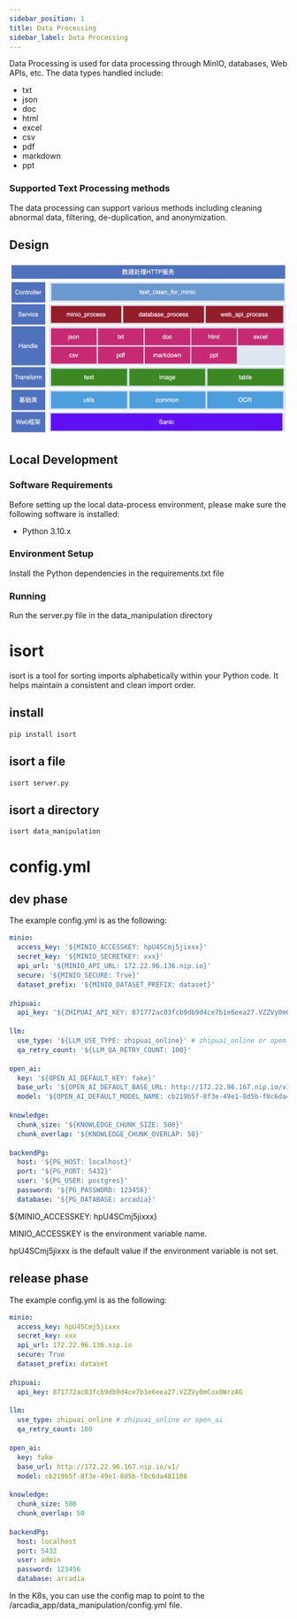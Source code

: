 ```yaml
---
sidebar_position: 1
title: Data Processing
sidebar_label: Data Processing
---
```


Data Processing is used for data processing through MinIO, databases, Web APIs, etc. The data types handled include:
- txt
- json
- doc
- html
- excel
- csv
- pdf
- markdown
- ppt

### Supported Text Processing methods

The data processing can support various methods including cleaning abnormal data, filtering, de-duplication, and anonymization.

## Design

![Design](../../static/img/data_process.drawio.png)

## Local Development
### Software Requirements

Before setting up the local data-process environment, please make sure the following software is installed:

- Python 3.10.x

### Environment Setup

Install the Python dependencies in the requirements.txt file

### Running

Run the server.py file in the data_manipulation directory

# isort
isort is a tool for sorting imports alphabetically within your Python code. It helps maintain a consistent and clean import order.

## install
```shell
pip install isort
```

## isort a file
```shell
isort server.py
```

## isort a directory
```shell
isort data_manipulation
```


# config.yml
## dev phase
The example config.yml is as the following:
```yaml
minio:
  access_key: '${MINIO_ACCESSKEY: hpU4SCmj5jixxx}'
  secret_key: '${MINIO_SECRETKEY: xxx}'
  api_url: '${MINIO_API_URL: 172.22.96.136.nip.io}'
  secure: '${MINIO_SECURE: True}'
  dataset_prefix: '${MINIO_DATASET_PREFIX: dataset}'

zhipuai:
  api_key: '${ZHIPUAI_API_KEY: 871772ac03fcb9db9d4ce7b1e6eea27.VZZVy0mCox0WrzAG}'

llm:
  use_type: '${LLM_USE_TYPE: zhipuai_online}' # zhipuai_online or open_ai
  qa_retry_count: '${LLM_QA_RETRY_COUNT: 100}'

open_ai:
  key: '${OPEN_AI_DEFAULT_KEY: fake}'
  base_url: '${OPEN_AI_DEFAULT_BASE_URL: http://172.22.96.167.nip.io/v1/}'
  model: '${OPEN_AI_DEFAULT_MODEL_NAME: cb219b5f-8f3e-49e1-8d5b-f0c6da481186}'

knowledge:
  chunk_size: '${KNOWLEDGE_CHUNK_SIZE: 500}'
  chunk_overlap: '${KNOWLEDGE_CHUNK_OVERLAP: 50}'

backendPg:
  host: '${PG_HOST: localhost}'
  port: '${PG_PORT: 5432}'
  user: '${PG_USER: postgres}'
  password: '${PG_PASSWORD: 123456}'
  database: '${PG_DATABASE: arcadia}'
```

\${MINIO_ACCESSKEY: hpU4SCmj5jixxx}

MINIO_ACCESSKEY is the environment variable name.

hpU4SCmj5jixxx is the default value if the environment variable is not set.


## release phase
The example config.yml is as the following:
```yaml
minio:
  access_key: hpU4SCmj5jixxx
  secret_key: xxx
  api_url: 172.22.96.136.nip.io
  secure: True
  dataset_prefix: dataset

zhipuai:
  api_key: 871772ac03fcb9db9d4ce7b1e6eea27.VZZVy0mCox0WrzAG

llm:
  use_type: zhipuai_online # zhipuai_online or open_ai
  qa_retry_count: 100

open_ai:
  key: fake
  base_url: http://172.22.96.167.nip.io/v1/
  model: cb219b5f-8f3e-49e1-8d5b-f0c6da481186

knowledge:
  chunk_size: 500
  chunk_overlap: 50

backendPg:
  host: localhost
  port: 5432
  user: admin
  password: 123456
  database: arcadia
```
In the K8s, you can use the config map to point to the /arcadia_app/data_manipulation/config.yml file.

